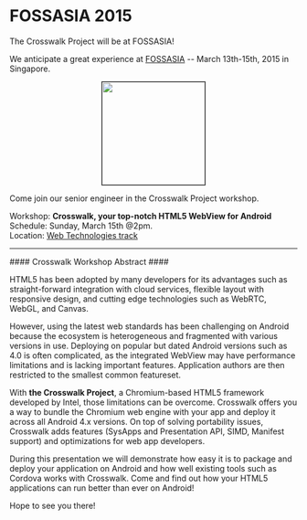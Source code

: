 # FOSSASIA 2015
The Crosswalk Project will be at FOSSASIA!

We anticipate a great experience at [FOSSASIA](http://www.fossasia.org/) -- March 13th-15th, 2015 in Singapore.
<p><a href="http://www.fossasia.org">
    <img src="/assets/fossasia.jpg" 
        style="width:180px; border:solid 1px black;
        display:block; margin-left:auto; margin-right:auto;">
</a></p>
<p>Come join our senior engineer in the Crosswalk Project workshop.</p>

Workshop: <b>Crosswalk, your top-notch HTML5 WebView for Android</b><br>
Schedule: Sunday, March 15th @2pm.<br>
Location: <a href="http://fossasia.org/track/FOSSASIA-Web.pdf">Web Technologies track</a>

<hr>
#### Crosswalk Workshop Abstract ####
<p>HTML5 has been adopted by many developers for its advantages such as straight-forward integration with cloud services, flexible layout
with responsive design, and cutting edge technologies such as WebRTC, WebGL, and Canvas. </p>

<p>However, using the latest web standards has been challenging on Android because the ecosystem
is heterogeneous and fragmented with various versions in use.  Deploying on popular but dated Android versions such as 4.0 is often
complicated, as the integrated WebView may have performance limitations and is lacking important features. Application authors are
then restricted to the smallest common featureset.</p>

<p>With <b>the Crosswalk Project</b>, a Chromium-based HTML5 framework developed by Intel, those
limitations can be overcome. Crosswalk offers you a way to bundle the Chromium web engine with your app and deploy it across all
Android 4.x versions. On top of solving portability issues, Crosswalk adds features (SysApps and Presentation API, SIMD, Manifest
support) and optimizations for web app developers.</p>

<p>During this presentation we will demonstrate how easy it is to package and deploy your application on Android and how well existing tools such as Cordova works with Crosswalk. Come and find out how your HTML5 applications can run better than ever on Android! </b>

<p>Hope to see you there!</p>

